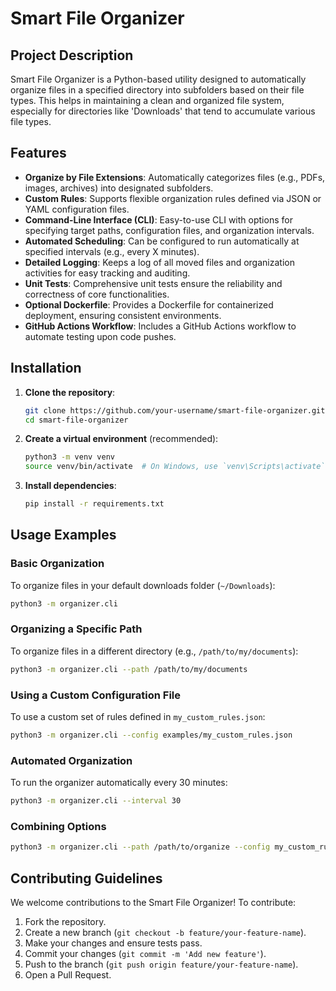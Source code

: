 # Smart File Organizer

## Project Description

Smart File Organizer is a Python-based utility designed to automatically organize files in a specified directory into subfolders based on their file types. This helps in maintaining a clean and organized file system, especially for directories like 'Downloads' that tend to accumulate various file types.

## Features

- **Organize by File Extensions**: Automatically categorizes files (e.g., PDFs, images, archives) into designated subfolders.
- **Custom Rules**: Supports flexible organization rules defined via JSON or YAML configuration files.
- **Command-Line Interface (CLI)**: Easy-to-use CLI with options for specifying target paths, configuration files, and organization intervals.
- **Automated Scheduling**: Can be configured to run automatically at specified intervals (e.g., every X minutes).
- **Detailed Logging**: Keeps a log of all moved files and organization activities for easy tracking and auditing.
- **Unit Tests**: Comprehensive unit tests ensure the reliability and correctness of core functionalities.
- **Optional Dockerfile**: Provides a Dockerfile for containerized deployment, ensuring consistent environments.
- **GitHub Actions Workflow**: Includes a GitHub Actions workflow to automate testing upon code pushes.

## Installation

1. **Clone the repository**:

   ```bash
   git clone https://github.com/your-username/smart-file-organizer.git
   cd smart-file-organizer
   ```

2. **Create a virtual environment** (recommended):

   ```bash
   python3 -m venv venv
   source venv/bin/activate  # On Windows, use `venv\Scripts\activate`
   ```

3. **Install dependencies**:

   ```bash
   pip install -r requirements.txt
   ```

## Usage Examples

### Basic Organization

To organize files in your default downloads folder (`~/Downloads`):

```bash
python3 -m organizer.cli
```

### Organizing a Specific Path

To organize files in a different directory (e.g., `/path/to/my/documents`):

```bash
python3 -m organizer.cli --path /path/to/my/documents
```

### Using a Custom Configuration File

To use a custom set of rules defined in `my_custom_rules.json`:

```bash
python3 -m organizer.cli --config examples/my_custom_rules.json
```

### Automated Organization

To run the organizer automatically every 30 minutes:

```bash
python3 -m organizer.cli --interval 30
```

### Combining Options

```bash
python3 -m organizer.cli --path /path/to/organize --config my_custom_rules.json --interval 60
```

## Contributing Guidelines

We welcome contributions to the Smart File Organizer! To contribute:

1. Fork the repository.
2. Create a new branch (`git checkout -b feature/your-feature-name`).
3. Make your changes and ensure tests pass.
4. Commit your changes (`git commit -m 'Add new feature'`).
5. Push to the branch (`git push origin feature/your-feature-name`).
6. Open a Pull Request.

